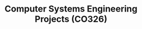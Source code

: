 ---
layout: project_cat
title: Computer Systems Engineering Projects (CO326)
nav_order: 5
permalink: /co326/
has_children: true
num_projects: #
parent: Home
has_toc: true
default_thumb_image: https://cepdnaclk.github.io/projects.ce.pdn.ac.lk/data/categories/co326/thumbnail.jpg
description: This section contains projects conducted as a partial requirement to complete the course CO326. The timeline for the project is semester 6 (second semester of the third year) of the undergraduate. The main objective of this is to give students a hand on experience of Industrial Communication Networks.
---